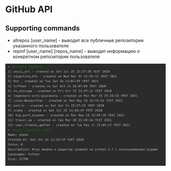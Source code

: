 # GitHub API

## Supporting commands

* allrepos [user_name] - выводит все публичные репозитории указанного пользователя
* repinf [user_name] [repos_name] - выводит информацию о конкретном репозитории пользователя

![image](usage.PNG)